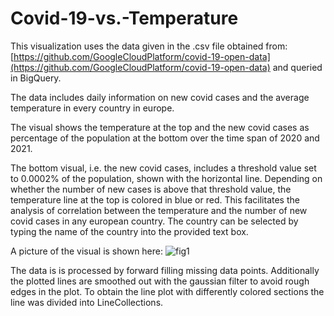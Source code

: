 # Covid-19-vs.-Temperature

This visualization uses the data given in the .csv file obtained from: [https://github.com/GoogleCloudPlatform/covid-19-open-data](https://github.com/GoogleCloudPlatform/covid-19-open-data) and queried in BigQuery.

The data includes daily information on new covid cases and the average temperature in every country in europe.

The visual shows the temperature at the top and the new covid cases as percentage of the population at the bottom over the time span of 2020 and 2021.

The bottom visual, i.e. the new covid cases, includes a threshold value set to 0.0002% of the population, shown with the horizontal line. Depending on whether the number of new cases is above that threshold value, the temperature line at the top is colored in blue or red. This facilitates the analysis of correlation between the temperature and the number of new covid cases in any european country. The country can be selected by typing the name of the country into the provided text box.

 A picture of the visual is shown here:
![fig1](https://user-images.githubusercontent.com/73847250/185001803-7ec4780f-22c7-4333-a5f7-1c93eb12e7c5.png)

The data is is processed by forward filling missing data points. Additionally the plotted lines are smoothed out with the gaussian filter to avoid rough edges in the plot. To obtain the line plot with differently colored sections the line was divided into LineCollections.
